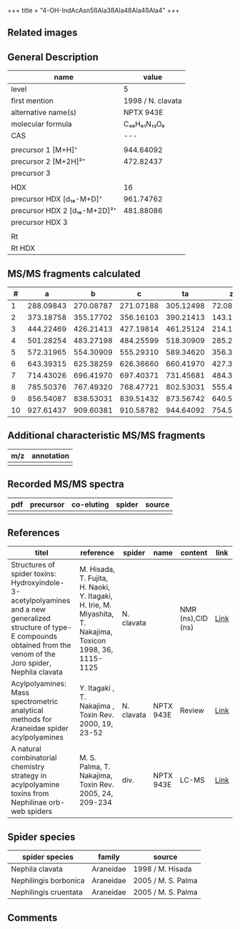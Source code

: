 +++
title = "4-OH-IndAcAsn5ßAla3ßAla4ßAla4ßAla4"
+++

## Related images

## General Description

| name                         | value             |
|------------------------------|-------------------|
| level                        | 5                 |
| first mention                | 1998 / N. clavata |
| alternative name(s)          | NPTX 943E         |
| molecular formula            | C₄₆H₈₁N₁₃O₈       |
| CAS                          | ---               |
|                              |                   |
| precursor 1 [M+H]⁺           | 944.64092         |
| precursor 2 [M+2H]²⁺         | 472.82437         |
| precursor 3                  |                   |
|                              |                   |
| HDX                          | 16                |
| precursor HDX   [d₁₆-M+D]⁺   | 961.74762         |
| precursor HDX 2 [d₁₆-M+2D]²⁺ | 481.88086         |
| precursor HDX 3              |                   |
|                              |                   |
| Rt                           |                   |
| Rt HDX                       |                   |

## MS/MS fragments calculated

| #  | a         | b         | c         | ta        | z         | y         | tz        |
|----|-----------|-----------|-----------|-----------|-----------|-----------|-----------|
| 1  | 288.09843 | 270.08787 | 271.07188 | 305.12498 | 72.08132  | 55.05477  | 89.10787  |
| 2  | 373.18758 | 355.17702 | 356.16103 | 390.21413 | 143.11843 | 126.09188 | 160.14498 |
| 3  | 444.22469 | 426.21413 | 427.19814 | 461.25124 | 214.19193 | 197.16538 | 231.21848 |
| 4  | 501.28254 | 483.27198 | 484.25599 | 518.30909 | 285.22904 | 268.20249 | 302.25559 |
| 5  | 572.31965 | 554.30909 | 555.29310 | 589.34620 | 356.30254 | 339.27599 | 373.32909 |
| 6  | 643.39315 | 625.38259 | 626.36660 | 660.41970 | 427.33965 | 410.31310 | 444.36620 |
| 7  | 714.43026 | 696.41970 | 697.40371 | 731.45681 | 484.39750 | 467.37095 | 501.42405 |
| 8  | 785.50376 | 767.49320 | 768.47721 | 802.53031 | 555.43461 | 538.40806 | 572.46116 |
| 9  | 856.54087 | 838.53031 | 839.51432 | 873.56742 | 640.52376 | 623.49721 | 657.55031 |
| 10 | 927.61437 | 909.60381 | 910.58782 | 944.64092 | 754.56669 | 737.54014 | 771.59324 |

## Additional characteristic MS/MS fragments

| m/z       | annotation |
|-----------|------------|
|           |            |

## Recorded MS/MS spectra

| pdf | precursor | co-eluting | spider    | source                              |
|-----|-----------|------------|-----------|-------------------------------------|
|     |           |            |           |                                     |

## References

| titel                                                                                                                                                                         | reference                                                                                                   | spider     | name      | content           | link                                                                        |
|-------------------------------------------------------------------------------------------------------------------------------------------------------------------------------|-------------------------------------------------------------------------------------------------------------|------------|-----------|-------------------|-----------------------------------------------------------------------------|
| Structures of spider toxins: Hydroxyindole-3-acetylpolyamines and a new generalized structure of type-E compounds obtained from the venom of the Joro spider, Nephila clavata | M. Hisada, T. Fujita, H. Naoki, Y. Itagaki, H. Irie, M. Miyashita, T. Nakajima, Toxicon 1998, 36, 1115-1125 | N. clavata |           | NMR (ns),CID (ns) | [Link](https://www.sciencedirect.com/science/article/pii/S0041010198000865) |
| Acylpolyamines: Mass spectrometric analytical methods for Araneidae spider acylpolyamines                                                                                     | Y. Itagaki , T. Nakajima , Toxin Rev. 2000, 19, 23-52                                                       | N. clavata | NPTX 943E | Review            | [Link](https://www.tandfonline.com/doi/abs/10.1081/TXR-100100314)           |
| A natural combinatorial chemistry strategy in acylpolyamine toxins from Nephilinae orb-web spiders                                                                            | M. S. Palma, T. Nakajima, Toxin Rev. 2005, 24, 209-234                                                      | div.       | NPTX 943E | LC-MS             | [Link](https://www.tandfonline.com/doi/abs/10.1081/TXR-200057857)           |

## Spider species

| spider species        | family    | source             |
|-----------------------|-----------|--------------------|
| Nephila clavata       | Araneidae | 1998 / M. Hisada   |
| Nephilingis borbonica | Araneidae | 2005 / M. S. Palma |
| Nephilingis cruentata | Araneidae | 2005 / M. S. Palma |

## Comments